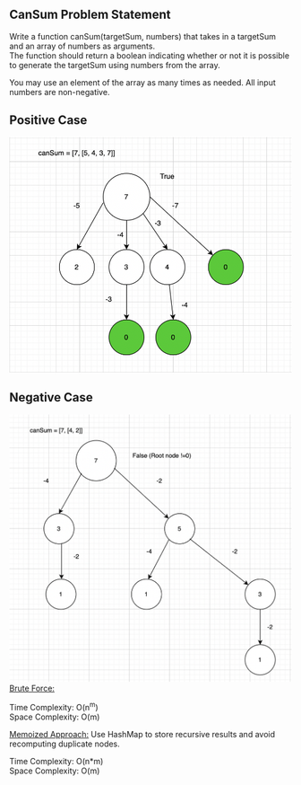 ## CanSum Problem Statement

Write a function canSum(targetSum, numbers) that takes in a targetSum and an array of numbers as arguments.
<br/> The function should return a boolean indicating whether 
or not it is possible to generate the targetSum using numbers from the array.

You may use an element of the array as many times as needed. All input numbers are non-negative. 
## Positive Case
![Can Sum Tree Visualization](canSum.png)
## Negative Case
![Can Sum Negative Case](CanSumNegativeCase.png)
<u>Brute Force:</u>

Time Complexity: O(n<sup>m</sup>)
<br/>Space Complexity: O(m)

<u>Memoized Approach:</u>
Use HashMap to store recursive results and avoid recomputing duplicate nodes.

Time Complexity: O(n*m)
<br/>Space Complexity: O(m)